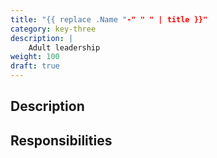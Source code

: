 ```yaml
---
title: "{{ replace .Name "-" " " | title }}"
category: key-three
description: |
    Adult leadership
weight: 100
draft: true
---
```


## Description

## Responsibilities

